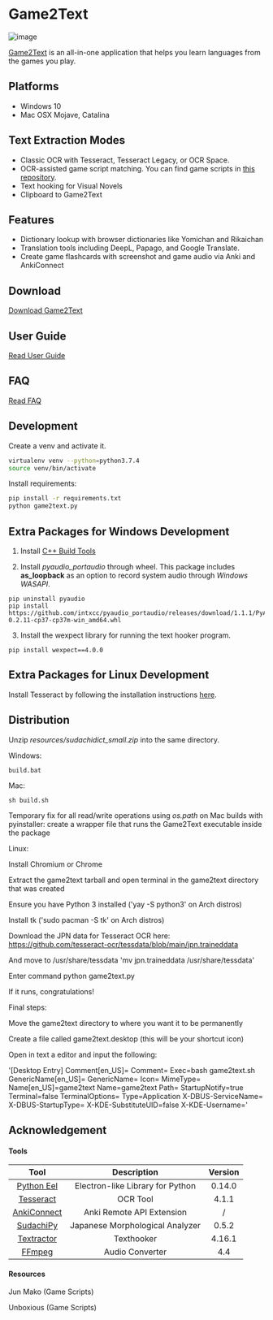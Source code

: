 # Game2Text

![image](https://user-images.githubusercontent.com/13146030/117099796-b3efa180-ada4-11eb-8c68-431dfa0acdb5.png)

[Game2Text](https://www.game2text.com) is an all-in-one application that helps you learn languages from the games you play.

## Platforms
- Windows 10
- Mac OSX Mojave, Catalina

## Text Extraction Modes
- Classic OCR with Tesseract, Tesseract Legacy, or OCR Space.
- OCR-assisted game script matching. You can find game scripts in [this repository](https://github.com/mathewthe2/Game2Text-GameScripts). 
- Text hooking for Visual Novels
- Clipboard to Game2Text

## Features
- Dictionary lookup with browser dictionaries like Yomichan and Rikaichan
- Translation tools including DeepL, Papago, and Google Translate.
- Create game flashcards with screenshot and game audio via Anki and AnkiConnect

## Download 
[Download Game2Text](https://game2text.com/download/) 

## User Guide
[Read User Guide](https://game2text.com/user-guide/quick-start/)

## FAQ
[Read FAQ](https://game2text.com/faq/switch-browser/)

## Development

Create a venv and activate it.

```bash
virtualenv venv --python=python3.7.4
source venv/bin/activate
```

Install requirements:

```bash
pip install -r requirements.txt
python game2text.py
```

## Extra Packages for Windows Development

1. Install [C++ Build Tools](https://visualstudio.microsoft.com/visual-cpp-build-tools/)

2. Install *pyaudio_portaudio* through wheel. This package includes **as_loopback** as an option to record system audio through *Windows WASAPI*. 
```
pip uninstall pyaudio
pip install https://github.com/intxcc/pyaudio_portaudio/releases/download/1.1.1/PyAudio-0.2.11-cp37-cp37m-win_amd64.whl
```

3. Install the wexpect library for running the text hooker program.
```
pip install wexpect==4.0.0
```

## Extra Packages for Linux Development

Install Tesseract by following the installation instructions [here](https://tesseract-ocr.github.io/tessdoc/Home.html).

## Distribution

Unzip *resources/sudachidict_small.zip* into the same directory.

Windows: 

```build.bat```

Mac:

```sh build.sh```

Temporary fix for all read/write operations using *os.path* on Mac builds with pyinstaller: create a wrapper file that runs the Game2Text executable inside the package

Linux:

Install Chromium or Chrome

Extract the game2text tarball and open terminal in the game2text directory that was created

Ensure you have Python 3 installed ('yay -S python3' on Arch distros)

Install tk ('sudo pacman -S tk' on Arch distros)

Download the JPN data for Tesseract OCR here: https://github.com/tesseract-ocr/tessdata/blob/main/jpn.traineddata

And move to /usr/share/tessdata 'mv jpn.traineddata /usr/share/tessdata'

Enter command python game2text.py

If it runs, congratulations!

Final steps:

Move the game2text directory to where you want it to be permanently

Create a file called game2text.desktop (this will be your shortcut icon)

Open in text a editor and input the following:

'[Desktop Entry]
Comment[en_US]=
Comment=
Exec=bash game2text.sh
GenericName[en_US]=
GenericName=
Icon=<location of game2text icon>
MimeType=
Name[en_US]=game2text
Name=game2text
Path=<game2text directory>
StartupNotify=true
Terminal=false
TerminalOptions=
Type=Application
X-DBUS-ServiceName=
X-DBUS-StartupType=
X-KDE-SubstituteUID=false
X-KDE-Username='

## Acknowledgement

#### Tools

| Tool | Description | Version |
| :---: | :---: | :---: |
| [Python Eel](https://github.com/ChrisKnott/Eel)  | Electron-like Library for Python | 0.14.0 |
| [Tesseract](https://github.com/tesseract-ocr/tesseract)  | OCR Tool | 4.1.1 |
| [AnkiConnect](https://github.com/FooSoft/anki-connect) |  Anki Remote API Extension | / |
| [SudachiPy](https://github.com/WorksApplications/SudachiPy)  |  Japanese Morphological Analyzer | 0.5.2 |
| [Textractor](https://github.com/Artikash/Textractor) |  Texthooker | 4.16.1 |
| [FFmpeg](https://www.ffmpeg.org/) |  Audio Converter | 4.4 |



#### Resources

Jun Mako (Game Scripts)

Unboxious (Game Scripts)

